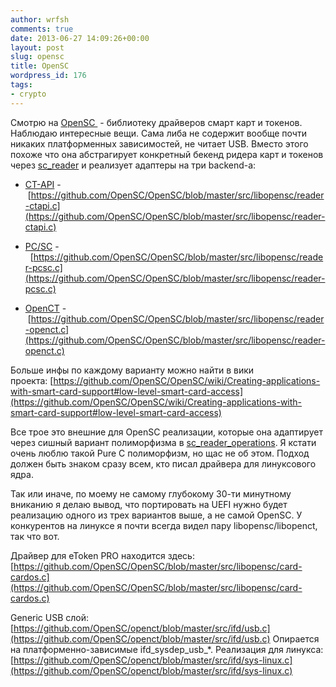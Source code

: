```yaml
---
author: wrfsh
comments: true
date: 2013-06-27 14:09:26+00:00
layout: post
slug: opensc
title: OpenSC
wordpress_id: 176
tags:
- crypto
---
```


Смотрю на [OpenSC ](https://github.com/OpenSC/OpenSC) - библиотеку драйверов смарт карт и токенов. Наблюдаю интересные вещи. Сама либа не содержит вообще почти никаких платформенных зависимостей, не читает USB. Вместо этого похоже что она абстрагирует конкретный бекенд ридера карт и токенов через [sc_reader](https://github.com/OpenSC/OpenSC/blob/master/src/libopensc/opensc.h#L284) и реализует адаптеры на три backend-а:



	
  * [CT-API](http://en.wikipedia.org/wiki/CT-API) - [https://github.com/OpenSC/OpenSC/blob/master/src/libopensc/reader-ctapi.c](https://github.com/OpenSC/OpenSC/blob/master/src/libopensc/reader-ctapi.c)

	
  * [PC/SC](http://en.wikipedia.org/wiki/PC/SC) -  [https://github.com/OpenSC/OpenSC/blob/master/src/libopensc/reader-pcsc.c](https://github.com/OpenSC/OpenSC/blob/master/src/libopensc/reader-pcsc.c)

	
  * [OpenCT](https://github.com/OpenSC/openct) - [https://github.com/OpenSC/OpenSC/blob/master/src/libopensc/reader-openct.c](https://github.com/OpenSC/OpenSC/blob/master/src/libopensc/reader-openct.c)


Больше инфы по каждому варианту можно найти в вики проекта: [https://github.com/OpenSC/OpenSC/wiki/Creating-applications-with-smart-card-support#low-level-smart-card-access](https://github.com/OpenSC/OpenSC/wiki/Creating-applications-with-smart-card-support#low-level-smart-card-access)

Все трое это внешние для OpenSC реализации, которые она адаптирует через сишный вариант полиморфизма в [sc_reader_operations](https://github.com/OpenSC/OpenSC/blob/master/src/libopensc/opensc.h#L419). Я кстати очень люблю такой Pure C полиморфизм, но щас не об этом. Подход должен быть знаком сразу всем, кто писал драйвера для линуксового ядра.

Так или иначе, по моему не самому глубокому 30-ти минутному вниканию я делаю вывод, что портировать на UEFI нужно будет реализацию одного из трех вариантов выше, а не самой OpenSC. У конкурентов на линуксе я почти всегда видел пару libopensc/libopenct, так что вот.

Драйвер для eToken PRO находится здесь:[https://github.com/OpenSC/OpenSC/blob/master/src/libopensc/card-cardos.c](https://github.com/OpenSC/OpenSC/blob/master/src/libopensc/card-cardos.c)

Generic USB слой:[https://github.com/OpenSC/openct/blob/master/src/ifd/usb.c](https://github.com/OpenSC/openct/blob/master/src/ifd/usb.c)
Опирается на платформенно-зависимые ifd_sysdep_usb_*. Реализация для линукса:[https://github.com/OpenSC/openct/blob/master/src/ifd/sys-linux.c](https://github.com/OpenSC/openct/blob/master/src/ifd/sys-linux.c)
